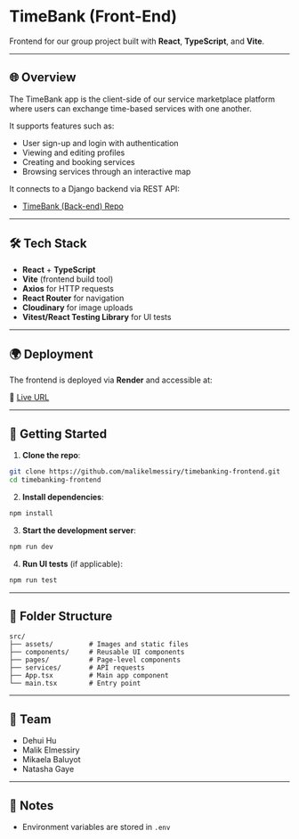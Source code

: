 
# TimeBank (Front-End)

Frontend for our group project built with **React**, **TypeScript**, and **Vite**.

---

## 🌐 Overview

The TimeBank app is the client-side of our service marketplace platform where users can exchange time-based services with one another.

It supports features such as:

- User sign-up and login with authentication
- Viewing and editing profiles
- Creating and booking services
- Browsing services through an interactive map

It connects to a Django backend via REST API:
* [TimeBank (Back-end) Repo](https://github.com/florasmile/timebanking-backend)

---

## 🛠️ Tech Stack

- **React** + **TypeScript**
- **Vite** (frontend build tool)
- **Axios** for HTTP requests
- **React Router** for navigation
- **Cloudinary** for image uploads
- **Vitest/React Testing Library** for UI tests

---

## 🌍 Deployment

The frontend is deployed via **Render** and accessible at:

🔗 [Live URL](https://timebanking-frontend.onrender.com)

---

## 🚀 Getting Started

1. **Clone the repo**:

```bash
git clone https://github.com/malikelmessiry/timebanking-frontend.git
cd timebanking-frontend
````

2. **Install dependencies**:

```bash
npm install
```

3. **Start the development server**:

```bash
npm run dev
```

4. **Run UI tests** (if applicable):

```bash
npm run test
```

---


## 📁 Folder Structure

```
src/
├── assets/         # Images and static files
├── components/     # Reusable UI components
├── pages/          # Page-level components
├── services/       # API requests
├── App.tsx         # Main app component
└── main.tsx        # Entry point
```

---

## 🤝 Team

* Dehui Hu
* Malik Elmessiry
* Mikaela Baluyot
* Natasha Gaye


---

## 📌 Notes

* Environment variables are stored in `.env`
